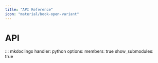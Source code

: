 ```yaml
---
title: "API Reference"
icon: "material/book-open-variant"
---
```


# API

::: mkdoclingo
    handler: python
    options:
      members: true
      show_submodules: true
